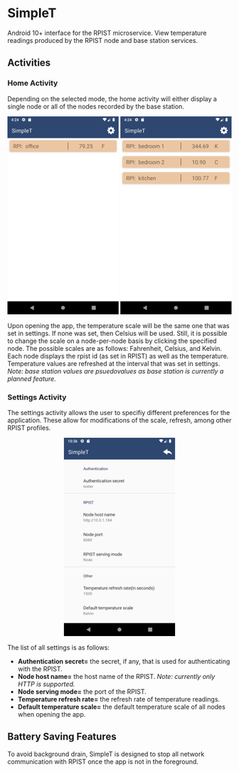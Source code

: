 # SimpleT
Android 10+ interface for the RPIST microservice. View temperature readings produced by the
RPIST node and base station services. 

## **Activities**

### **Home Activity**
Depending on the selected mode, the home activity will either display a single node
or all of the nodes recorded by the base station.

<p align="center">
  <img src="./screenshots/home_node_page.png" width="250px"/>
  <img src="./screenshots/home_basestation_page.png" width="250px"/>
</p>

Upon opening the app, the temperature scale will be the same one that was set in
settings. If none was set, then Celsius will be used. Still, it is possible to change the
scale on a node-per-node basis by clicking the specified node. The possible scales are
as follows: Fahrenheit, Celsius, and Kelvin. Each node displays the rpist id (as set in
RPIST) as well as the temperature. Temperature values are refreshed at the interval that was set in settings. *Note: base station values are psuedovalues as base station is currently a
planned feature.*

### **Settings Activity**
The settings activity allows the user to specifiy different preferences for the application. These allow for modifications of the scale, refresh, among other RPIST profiles.

<p align="center">
  <img src="./screenshots/settings_page.png" width="250px"/>
</p>

The list of all settings is as follows:
- **Authentication secret=** the secret, if any, that is used for authenticating with the
RPIST.
- **Node host name=** the host name of the RPIST. *Note: currently only HTTP is supported.* 
- **Node serving mode=** the port of the RPIST.
- **Temperature refresh rate=** the refresh rate of temperature readings.
- **Default temperature scale=** the default temperature scale of all nodes when opening
the app.

## **Battery Saving Features**
To avoid background drain, SimpleT is designed to stop all network communication with RPIST
once the app is not in the foreground.